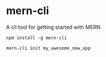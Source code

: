 # mern-cli
A cli tool for getting started with MERN

```
npm install -g mern-cli
```

```
mern-cli init my_awesome_new_app
```
